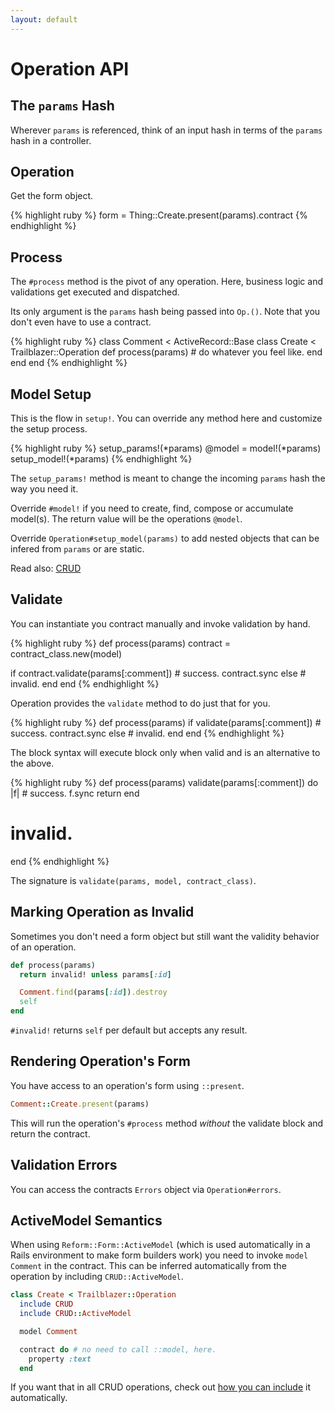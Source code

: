 ```yaml
---
layout: default
---
```


# Operation API

## The `params` Hash

Wherever `params` is referenced, think of an input hash in terms of the `params` hash in a controller.

## Operation



Get the form object.

{% highlight ruby %}
form = Thing::Create.present(params).contract
{% endhighlight %}


## Process

The `#process` method is the pivot of any operation. Here, business logic and validations get executed and dispatched.

Its only argument is the `params` hash being passed into `Op.()`. Note that you don't even have to use a contract.

{% highlight ruby %}
class Comment < ActiveRecord::Base
  class Create < Trailblazer::Operation
    def process(params)
      # do whatever you feel like.
    end
  end
end
{% endhighlight %}



## Model Setup

This is the flow in `setup!`. You can override any method here and customize the setup process.

{% highlight ruby %}
setup_params!(*params)
@model = model!(*params)
setup_model!(*params)
{% endhighlight %}

The `setup_params!` method is meant to change the incoming `params` hash the way you need it.

Override `#model!` if you need to create, find, compose or accumulate model(s). The return value will be the operations `@model`.

Override `Operation#setup_model(params)` to add nested objects that can be infered from `params` or are static.

Read also: [CRUD](crud.html)


## Validate

You can instantiate you contract manually and invoke validation by hand.

{% highlight ruby %}
def process(params)
  contract = contract_class.new(model)

  if contract.validate(params[:comment])
    # success.
    contract.sync
  else
    # invalid.
  end
end
{% endhighlight %}

Operation provides the `validate` method to do just that for you.

{% highlight ruby %}
def process(params)
  if validate(params[:comment])
    # success.
    contract.sync
  else
    # invalid.
  end
end
{% endhighlight %}

The block syntax will execute block only when valid and is an alternative to the above.

{% highlight ruby %}
def process(params)
  validate(params[:comment]) do |f|
    # success.
    f.sync
    return
  end

  # invalid.
end
{% endhighlight %}

The signature is `validate(params, model, contract_class)`.


## Marking Operation as Invalid

Sometimes you don't need a form object but still want the validity behavior of an operation.

```ruby
def process(params)
  return invalid! unless params[:id]

  Comment.find(params[:id]).destroy
  self
end
```

`#invalid!` returns `self` per default but accepts any result.


## Rendering Operation's Form

You have access to an operation's form using `::present`.

```ruby
Comment::Create.present(params)
```

This will run the operation's `#process` method _without_ the validate block and return the contract.


## Validation Errors

You can access the contracts `Errors` object via `Operation#errors`.

## ActiveModel Semantics

When using `Reform::Form::ActiveModel` (which is used automatically in a Rails environment to make form builders work) you need to invoke `model Comment` in the contract. This can be inferred automatically from the operation by including `CRUD::ActiveModel`.

```ruby
class Create < Trailblazer::Operation
  include CRUD
  include CRUD::ActiveModel

  model Comment

  contract do # no need to call ::model, here.
    property :text
  end
```

If you want that in all CRUD operations, check out [how you can include](https://github.com/apotonick/gemgem-trbrb/blob/chapter-5/config/initializers/trailblazer.rb#L26) it automatically.
